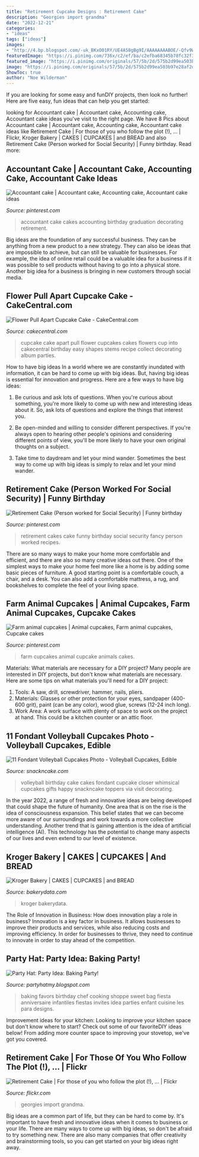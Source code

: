 ```yaml
---
title: "Retirement Cupcake Designs : Retirement Cake"
description: "Georgies import grandma"
date: "2022-12-21"
categories:
- "ideas"
tags: ["ideas"]
images:
- "http://4.bp.blogspot.com/-uk_BKxO01RY/UE4A58gBg9I/AAAAAAAABOE/-Qfv9WdKmVs/s1600/DSC05165.jpg"
featuredImage: "https://i.pinimg.com/736x/c2/ef/ba/c2efba68345b78fc32f3f745cdb27f66.jpg"
featured_image: "https://i.pinimg.com/originals/57/5b/2d/575b2d99ea503b97e28af2d3b965a6db.jpg"
image: "https://i.pinimg.com/originals/57/5b/2d/575b2d99ea503b97e28af2d3b965a6db.jpg"
ShowToc: true
author: "Noe Wilderman"
---
```



If you are looking for some easy and funDIY projects, then look no further! Here are five easy, fun ideas that can help you get started: 

	

		
looking for Accountant cake | Accountant cake, Accounting cake, Accountant cake ideas you've visit to the right page. We have 8 Pics about Accountant cake | Accountant cake, Accounting cake, Accountant cake ideas like Retirement Cake | For those of you who follow the plot (!), … | Flickr, Kroger Bakery | CAKES | CUPCAKES | and BREAD and also Retirement Cake (Person worked for Social Security) | Funny birthday. Read more:
		
    
## Accountant Cake | Accountant Cake, Accounting Cake, Accountant Cake Ideas

<img loading=lazy src="https://i.pinimg.com/736x/c2/ef/ba/c2efba68345b78fc32f3f745cdb27f66.jpg" onerror="this.onerror=null;this.src='https://tse4.mm.bing.net/th?id=OIP.-lzgiUulOB0HwMEZiSaxzgHaJ3&amp;pid=15.1';" alt="Accountant cake | Accountant cake, Accounting cake, Accountant cake ideas">

_Source: pinterest.com_

>accountant cake cakes accounting birthday graduation decorating retirement. 

	

Big ideas are the foundation of any successful business. They can be anything from a new product to a new strategy. They can also be ideas that are impossible to achieve, but can still be valuable for businesses. For example, the idea of online retail could be a valuable idea for a business if it was possible to sell products without having to go into a physical store. Another big idea for a business is bringing in new customers through social media.

    
## Flower Pull Apart Cupcake Cake - CakeCentral.com

<img loading=lazy src="https://cdn001.cakecentral.com/gallery/2015/03/900_889488iJcb_flower-pull-apart-cupcake-cake.jpg" onerror="this.onerror=null;this.src='https://tse1.mm.bing.net/th?id=OIP.UAOfdAj2yGaEo0CxHuhbzgHaFh&amp;pid=15.1';" alt="Flower Pull Apart Cupcake Cake - CakeCentral.com">

_Source: cakecentral.com_

>cupcake cake apart pull flower cupcakes cakes flowers cup into cakecentral birthday easy shapes stems recipe collect decorating album parties. 

	

How to have big ideas
In a world where we are constantly inundated with information, it can be hard to come up with big ideas. But, having big ideas is essential for innovation and progress. Here are a few ways to have big ideas:
1) Be curious and ask lots of questions. When you're curious about something, you're more likely to come up with new and interesting ideas about it. So, ask lots of questions and explore the things that interest you.

2) Be open-minded and willing to consider different perspectives. If you're always open to hearing other people's opinions and considering different points of view, you'll be more likely to have your own original thoughts on a subject.

3) Take time to daydream and let your mind wander. Sometimes the best way to come up with big ideas is simply to relax and let your mind wander.

    
## Retirement Cake (Person Worked For Social Security) | Funny Birthday

<img loading=lazy src="https://i.pinimg.com/736x/a2/17/99/a217999847d4fc1bbae200dc81d8bf7b--retirement-cakes-fancy-cakes.jpg" onerror="this.onerror=null;this.src='https://tse4.mm.bing.net/th?id=OIP.YDiGiHjM6nNEULQj0uFD3wHaHq&amp;pid=15.1';" alt="Retirement Cake (Person worked for Social Security) | Funny birthday">

_Source: pinterest.com_

>retirement cakes cake funny birthday social security fancy person worked recipes. 

	

There are so many ways to make your home more comfortable and efficient, and there are also so many creative ideas out there. One of the simplest ways to make your home feel more like a home is by adding some basic pieces of furniture. A good starting point is a comfortable couch, a chair, and a desk. You can also add a comfortable mattress, a rug, and bookshelves to complete the feel of your living space.

    
## Farm Animal Cupcakes | Animal Cupcakes, Farm Animal Cupcakes, Cupcake Cakes

<img loading=lazy src="https://i.pinimg.com/originals/57/5b/2d/575b2d99ea503b97e28af2d3b965a6db.jpg" onerror="this.onerror=null;this.src='https://tse3.mm.bing.net/th?id=OIP.4ghmTmp4xxTcNTO7JsaTygHaFj&amp;pid=15.1';" alt="Farm animal cupcakes | Animal cupcakes, Farm animal cupcakes, Cupcake cakes">

_Source: pinterest.com_

>farm cupcakes animal cupcake animals cakes. 

	

Materials: What materials are necessary for a DIY project?
Many people are interested in DIY projects, but don't know what materials are necessary. Here are some tips on what materials you'll need for a DIY project:
1. Tools: A saw, drill, screwdriver, hammer, nails, pliers.
2. Materials: Glasses or other protection for your eyes, sandpaper (400-600 grit), paint (can be any color), wood glue, screws (12-24 inch long).
3. Work Area: A work surface with plenty of space to work on the project at hand. This could be a kitchen counter or an attic floor.

    
## 11 Fondant Volleyball Cupcakes Photo - Volleyball Cupcakes, Edible

<img loading=lazy src="https://www.snackncake.com/postpic/2018/08/volleyball-birthday-cake_589991.jpg" onerror="this.onerror=null;this.src='https://tse3.mm.bing.net/th?id=OIP.LrpVzhpA79htq6sf2FtakAHaJ4&amp;pid=15.1';" alt="11 Fondant Volleyball Cupcakes Photo - Volleyball Cupcakes, Edible">

_Source: snackncake.com_

>volleyball birthday cake cakes fondant cupcake closer whimsical cupcakes gifts happy snackncake toppers via visit decorating. 

	

In the year 2022, a range of fresh and innovative ideas are being developed that could shape the future of humanity. One area that is on the rise is the idea of consciousness expansion. This belief states that we can become more aware of our surroundings and work towards a more collective understanding. Another trend that is gaining attention is the idea of artificial intelligence (AI). This technology has the potential to change many aspects of our lives and even extend to our level of existence.

    
## Kroger Bakery | CAKES | CUPCAKES | And BREAD

<img loading=lazy src="http://www.bakerydata.com/wp-content/uploads/2016/10/krogercake3.jpg?gid=41" onerror="this.onerror=null;this.src='https://tse2.mm.bing.net/th?id=OIP.LxuiVz28wufUFOJmnakq_QHaEK&amp;pid=15.1';" alt="Kroger Bakery | CAKES | CUPCAKES | and BREAD">

_Source: bakerydata.com_

>kroger bakerydata. 

	

The Role of Innovation in Business: How does innovation play a role in business?
Innovation is a key factor in business. It allows businesses to improve their products and services, while also reducing costs and improving efficiency. In order for businesses to thrive, they need to continue to innovate in order to stay ahead of the competition.

    
## Party Hat: Party Idea: Baking Party!

<img loading=lazy src="http://4.bp.blogspot.com/-uk_BKxO01RY/UE4A58gBg9I/AAAAAAAABOE/-Qfv9WdKmVs/s1600/DSC05165.jpg" onerror="this.onerror=null;this.src='https://tse2.mm.bing.net/th?id=OIP.VPGbyBLp1ZddmMb-_M-4ZgHaJ4&amp;pid=15.1';" alt="Party Hat: Party Idea: Baking Party!">

_Source: partyhatmy.blogspot.com_

>baking favors birthday chef cooking shoppe sweet bag fiesta anniversaire infantiles fiestas invites idea parties enfant cuisine les para designs. 

	

Improvement ideas for your kitchen:
Looking to improve your kitchen space but don't know where to start? Check out some of our favoriteDIY ideas below! From adding more counter space to improving your stovetop, we've got you covered.

    
## Retirement Cake | For Those Of You Who Follow The Plot (!), … | Flickr

<img loading=lazy src="https://c1.staticflickr.com/3/2349/2422601651_ce920ca0ed_b.jpg" onerror="this.onerror=null;this.src='https://tse1.mm.bing.net/th?id=OIP.X9Kt0TSZW_M69tYpXjSeywHaJ1&amp;pid=15.1';" alt="Retirement Cake | For those of you who follow the plot (!), … | Flickr">

_Source: flickr.com_

>georgies import grandma. 

	

Big ideas are a common part of life, but they can be hard to come by. It's important to have fresh and innovative ideas when it comes to business or your life. There are many ways to come up with big ideas, so don't be afraid to try something new. There are also many companies that offer creativity and brainstorming tools, so you can get started on your big ideas right away.

